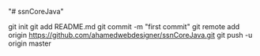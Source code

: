 "# ssnCoreJava" 


git init
git add README.md
git commit -m "first commit"
git remote add origin https://github.com/ahamedwebdesigner/ssnCoreJava.git
git push -u origin master